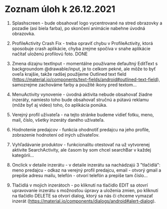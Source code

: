 # Zoznam úloh k 26.12.2021

1. Splashscreen - bude obsahovať logo vycentrované na stred obrazovky a pozadie (asi biela farba), po skončení animácie nabehne úvodná obrazovka.

2. ProfileActivity Crash Fix - treba opraviť chybu v ProfileActivity, ktorá sposobuje crash aplikácie, chyba zrejme spočíva v snahe aplikácie načítať uloženú profilovú foto. DONE

3. Zmena dizajnu textInput - momentálne používame defaultný EditText s backgroundom @drawable/input, je to celkom pekné, ale môže to byť oveľa krajšie, takže radšej použijeme Outlined text field (https://material.io/components/text-fields/android#outlined-text-field), samozrejme zachováme farby a použité ikony pred textom...

4. MenuActivity vynovenie - úvodná aktivita nebude obsahovať žiadne inzeráty, namiesto toho bude obsahovať stručnú a pútavú reklamu (môže byť aj video) toho, čo aplikácia ponúka.

5. Verejný profil užívateľa - na tejto stránke budeme vidieť fotku, meno, mail, číslo, všetky inzeráty daného užívateľa.

6. Hodnotenie predajcov - funkcia ohodnotiť predajcu na jeho profile, zobrazenie hodnotení od iných užívateľov.

7. Vyhľadávanie produktov - funkcionalitu otestovať na už vytvorenej aktivite SearchActivity, ale časom by som chcel searchBar v každej kategórii...

8. Onclick v detaile inzerátu - v detaile inzerátu sa nachádzajú 3 "tlačidlá": meno predajcu - odkaz na verejný profil predajcu, email - otvorý gmail a prepíše adresu mailu, telefón - otvorí telefón a prepíše tam číslo...

9. Tlačidlá v mojich inzerátoch - po kliknutí na tlačidlo EDIT sa otovrí upravovanie inzerátu s možnosťou úpravy a uloženia zmien, po kliknutí na tlačidlo DELETE sa otvorí dialog, ktorý sa nás či chceme vymazať inzerát (https://material.io/components/dialogs/android#alert-dialog).

